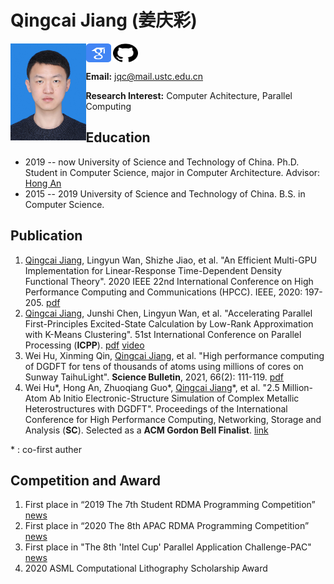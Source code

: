 # Qingcai Jiang (姜庆彩)
<img src="picture\jqc.jpg" alt="jqc" style="zoom:25%; float:left;" />

<a href="https://scholar.google.com/citations?user=OaiS4pMAAAAJ" target="blank"><img align="center" src="picture\googlescholar.svg" alt="" height="30" width="40"  /></a> <a href="https://github.com/qcjiang" target="blank"><img align="center" src="picture\github.svg" alt="" height="30" width="40"  /></a>

**Email:** jqc@mail.ustc.edu.cn

**Research Interest:** Computer Achitecture, Parallel Computing

## Education

- 2019 -- now University of Science and Technology of China. Ph.D. Student in Computer Science, major in Computer Architecture. Advisor: <a href="https://cs.ustc.edu.cn/2020/0426/c23235a460072/page.htm">Hong An</a>
- 2015 -- 2019 University of Science and Technology of China. B.S. in Computer Science.

## Publication

1. <u>Qingcai Jiang</u>, Lingyun Wan, Shizhe Jiao, et al. "An Efficient Multi-GPU Implementation for Linear-Response Time-Dependent Density Functional Theory". 2020 IEEE 22nd International Conference on High Performance Computing and Communications (HPCC). IEEE, 2020: 197-205. <a href="pdf/lrtddft_gpu_hpcc2020.pdf">pdf</a>
2. <u>Qingcai Jiang</u>, Junshi Chen, Lingyun Wan, et al. "Accelerating Parallel First-Principles Excited-State Calculation by Low-Rank Approximation with K-Means Clustering". 51st International Conference on Parallel Processing (**ICPP**). <a href="pdf/lrtddft_isdf_icpp2022.pdf">pdf</a> <a href="https://www.youtube.com/watch?v=fjSMj3iBNpU&list=PLv0Xcy0uv4R9EnuG01ZC8Ega5oydARAmT&index=3&ab_channel=ICPP2022">video</a>
3. Wei Hu, Xinming Qin, <u>Qingcai Jiang</u>, et al. "High performance computing of DGDFT for tens of thousands of atoms using millions of cores on Sunway TaihuLight". **Science Bulletin**, 2021, 66(2): 111-119. <a href="pdf/dgdft_sunway_scibull2020.pdf">pdf</a>
4. Wei Hu\*, Hong An, Zhuoqiang Guo\*, <u>Qingcai Jiang</u>\*, et al. "2.5 Million-Atom Ab Initio Electronic-Structure
   Simulation of Complex Metallic Heterostructures with DGDFT". Proceedings of the International Conference for High Performance Computing, Networking, Storage and Analysis (**SC**). Selected as a **ACM Gordon Bell Finalist**. <a href="https://sc22.supercomputing.org/presentation/?id=gb105&sess=sess191">link</a>

\* : co-first auther

## Competition and Award

1. First place in “2019 The 7th Student RDMA Programming Competition”  [news](http://news.ustc.edu.cn/info/1055/49558.htm)   
3. First place in “2020 The 8th APAC RDMA Programming Competition” [news](http://news.ustc.edu.cn/info/1047/73404.htm)
4. First place in "The 8th 'Intel Cup' Parallel Application Challenge-PAC" [news](http://news.ustc.edu.cn/info/1055/73007.htm)
5. 2020 ASML Computational Lithography Scholarship Award 
